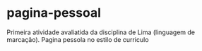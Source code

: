 # pagina-pessoal
Primeira atividade avaliatida da disciplina de Lima (linguagem de marcação). Pagina pessola no estilo de curriculo
